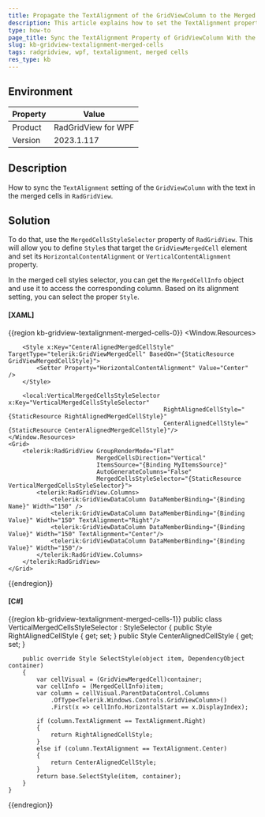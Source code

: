 ```yaml
---
title: Propagate the TextAlignment of the GridViewColumn to the Merged Cells in RadGridView for WPF
description: This article explains how to set the TextAlignment property in the merged cells in Telerik DataGird for WPF.
type: how-to
page_title: Sync the TextAlignment Property of GridViewColumn With the Text in the GridView Merged Cells
slug: kb-gridview-textalignment-merged-cells
tags: radgridview, wpf, textalignment, merged cells
res_type: kb
---
```


## Environment

| Property | Value |
| --- | --- |
| Product | RadGridView for WPF |
| Version | 2023.1.117 |

## Description

How to sync the `TextAlignment` setting of the `GridViewColumn` with the text in the merged cells in `RadGridView`.

## Solution

To do that, use the `MergedCellsStyleSelector` property of `RadGridView`. This will allow you to define `Style`s that target the `GridViewMergedCell` element and set its `HorizontalContentAlignment` or `VerticalContentAlignment` property.

In the merged cell styles selector, you can get the `MergedCellInfo` object and use it to access the corresponding  column. Based on its alignment setting, you can select the proper `Style`.

#### __[XAML]__
{{region kb-gridview-textalignment-merged-cells-0}}
   	<Window.Resources>
		<Style x:Key="RightAlignedMergedCellStyle" TargetType="telerik:GridViewMergedCell" BasedOn="{StaticResource GridViewMergedCellStyle}">
			<Setter Property="HorizontalContentAlignment" Value="Right" />
		</Style>

		<Style x:Key="CenterAlignedMergedCellStyle" TargetType="telerik:GridViewMergedCell" BasedOn="{StaticResource GridViewMergedCellStyle}">            
			<Setter Property="HorizontalContentAlignment" Value="Center" />
		</Style>

		<local:VerticalMergedCellsStyleSelector x:Key="VerticalMergedCellsStyleSelector"
												RightAlignedCellStyle="{StaticResource RightAlignedMergedCellStyle}"
												CenterAlignedCellStyle="{StaticResource CenterAlignedMergedCellStyle}"/>
	</Window.Resources>
	<Grid>
		<telerik:RadGridView GroupRenderMode="Flat"
							 MergedCellsDirection="Vertical"
							 ItemsSource="{Binding MyItemsSource}"
							 AutoGenerateColumns="False"
							 MergedCellsStyleSelector="{StaticResource VerticalMergedCellsStyleSelector}">         
			<telerik:RadGridView.Columns>
				<telerik:GridViewDataColumn DataMemberBinding="{Binding Name}" Width="150" />
				<telerik:GridViewDataColumn DataMemberBinding="{Binding Value}" Width="150" TextAlignment="Right"/>
				<telerik:GridViewDataColumn DataMemberBinding="{Binding Value}" Width="150" TextAlignment="Center"/>
				<telerik:GridViewDataColumn DataMemberBinding="{Binding Value}" Width="150"/>
			</telerik:RadGridView.Columns>
		</telerik:RadGridView>
	</Grid>
{{endregion}}

#### __[C#]__
{{region kb-gridview-textalignment-merged-cells-1}}
	public class VerticalMergedCellsStyleSelector : StyleSelector
	{
		public Style RightAlignedCellStyle { get; set; }
		public Style CenterAlignedCellStyle { get; set; }

		public override Style SelectStyle(object item, DependencyObject container)
		{
			var cellVisual = (GridViewMergedCell)container;
			var cellInfo = (MergedCellInfo)item;
			var column = cellVisual.ParentDataControl.Columns
				.OfType<Telerik.Windows.Controls.GridViewColumn>()
				.First(x => cellInfo.HorizontalStart == x.DisplayIndex);

			if (column.TextAlignment == TextAlignment.Right)
			{
				return RightAlignedCellStyle;
			}
			else if (column.TextAlignment == TextAlignment.Center)
			{
				return CenterAlignedCellStyle;
			}
			return base.SelectStyle(item, container);
		}
	}
{{endregion}}

